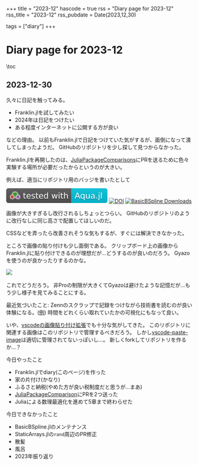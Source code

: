 +++
title = "2023-12"
hascode = true
rss = "Diary page for 2023-12"
rss_title = "2023-12"
rss_pubdate = Date(2023,12,30)

tags = ["diary"]
+++

# Diary page for 2023-12

\toc

## 2023-12-30
久々に日記を触ってみる。

* Franklin.jlを試してみたい
* 2024年は日記をつけたい
* ある程度インターネットに公開する方が良い

などの理由。
以前もFranklin.jlで日記をつけていた気がするが、面倒になって潰してしまったようだ。
GitHubのリポジトリを少し探して見つからなかった。

Franklin.jlを再開したのは、[JuliaPackageComparisons](https://github.com/JuliaPackageComparisons/JuliaPackageComparisons.github.io)にPRを送るために色々実験する場所が必要だったからというのが大きい。

例えば、適当にリポジトリ用のバッジを書いたとして

[![Aqua QA](https://raw.githubusercontent.com/JuliaTesting/Aqua.jl/master/badge.svg)](https://github.com/JuliaTesting/Aqua.jl)
[![DOI](https://zenodo.org/badge/258791290.svg)](https://zenodo.org/badge/latestdoi/258791290)
[![BasicBSpline Downloads](https://shields.io/endpoint?url=https://pkgs.genieframework.com/api/v1/badge/BasicBSpline)](https://pkgs.genieframework.com?packages=BasicBSpline)

画像が大きすぎるし改行されるしちょっとつらい。
GitHubのリポジトリのように改行なしに同じ高さで配置してほしいのだ。

CSSなどを弄ったら改善されそうな気もするが、すぐには解決できなかった。

ところで画像の貼り付けも少し面倒である。
クリップボード上の画像からFranklin.jlに貼り付けできるのが理想だが…どうするのが良いのだろう。
Gyazoを使うのが良かったりするのかな。

![](https://i.gyazo.com/884b586c03ebfed3ec6b4bdaa78f2bc1.png)

これでどうだろう。
非Proの制限が大きくてGyazoは避けたような記憶だが…もう少し様子を見てみることにする。

最近気づいたこと: Zennのスクラップで記録をつけながら技術書を読むのが良い体験になる。([例](https://zenn.dev/hyrodium/scraps/cfc90538a8055a))
時間をどれくらい取れていたかの可視化にもなって良い。

いや、[vscodeの画像貼り付け拡張](https://marketplace.visualstudio.com/items?itemName=mushan.vscode-paste-image)でも十分な気がしてきた。
このリポジトリに関連する画像はこのリポジトリで管理するべきだろう。
しかし[vscode-paste-image](https://github.com/mushanshitiancai/vscode-paste-image)は適切に管理されてないっぽいし…。
新しくforkしてリポジトリを作るか…？

今日やったこと
* Franklin.jlでdiary(このページ)を作った
* 家の片付け(かなり)
* ふるさと納税(やめた方が良い税制度だと思うが…まあ)
* [JuliaPackageComparison](https://github.com/JuliaPackageComparisons/JuliaPackageComparisons.github.io)にPRを2つ送った
* Juliaによる数理最適化を進めて5章まで終わらせた

今日できなかったこと
* BasicBSpline.jlのメンテナンス
* StaticArrays.jlの`rand`周辺のPR修正
* 散髪
* 風呂
* 2023年振り返り
